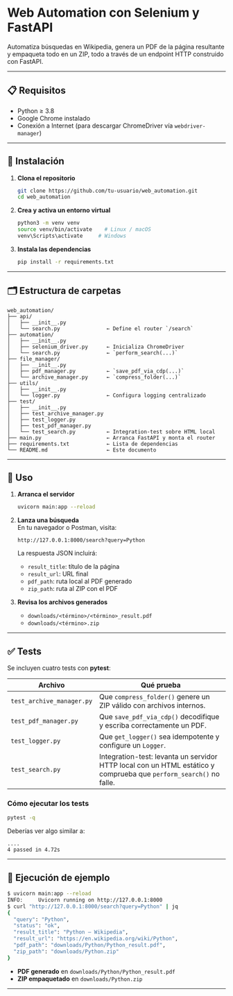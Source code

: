 # Web Automation con Selenium y FastAPI

Automatiza búsquedas en Wikipedia, genera un PDF de la página resultante y empaqueta todo en un ZIP, todo a través de un endpoint HTTP construido con FastAPI.

---

## 📋 Requisitos

- Python ≥ 3.8  
- Google Chrome instalado  
- Conexión a Internet (para descargar ChromeDriver vía `webdriver-manager`)  

---

## 🚀 Instalación

1. **Clona el repositorio**  
   ```bash
   git clone https://github.com/tu-usuario/web_automation.git
   cd web_automation
   ```

2. **Crea y activa un entorno virtual**  
   ```bash
   python3 -m venv venv
   source venv/bin/activate    # Linux / macOS
   venv\Scripts\activate     # Windows
   ```

3. **Instala las dependencias**  
   ```bash
   pip install -r requirements.txt
   ```

---

## 🗂️ Estructura de carpetas

```
web_automation/
├── api/
│   ├── __init__.py
│   └── search.py               ← Define el router `/search`
├── automation/
│   ├── __init__.py
│   ├── selenium_driver.py      ← Inicializa ChromeDriver
│   └── search.py               ← `perform_search(...)`
├── file_manager/
│   ├── __init__.py
│   ├── pdf_manager.py          ← `save_pdf_via_cdp(...)`
│   └── archive_manager.py      ← `compress_folder(...)`
├── utils/
│   ├── __init__.py
│   └── logger.py               ← Configura logging centralizado
├── test/
│   ├── __init__.py
│   ├── test_archive_manager.py
│   ├── test_logger.py
│   ├── test_pdf_manager.py
│   └── test_search.py          ← Integration-test sobre HTML local
├── main.py                     ← Arranca FastAPI y monta el router
├── requirements.txt            ← Lista de dependencias
└── README.md                   ← Este documento
```

---

## 🏃 Uso

1. **Arranca el servidor**  
   ```bash
   uvicorn main:app --reload
   ```

2. **Lanza una búsqueda**  
   En tu navegador o Postman, visita:
   ```
   http://127.0.0.1:8000/search?query=Python
   ```
   La respuesta JSON incluirá:
   - `result_title`: título de la página  
   - `result_url`: URL final  
   - `pdf_path`: ruta local al PDF generado  
   - `zip_path`: ruta al ZIP con el PDF  

3. **Revisa los archivos generados**  
   - `downloads/<término>/<término>_result.pdf`  
   - `downloads/<término>.zip`

---

## ✅ Tests

Se incluyen cuatro tests con **pytest**:

| Archivo                      | Qué prueba                                                         |
|------------------------------|--------------------------------------------------------------------|
| `test_archive_manager.py`    | Que `compress_folder()` genere un ZIP válido con archivos internos.|
| `test_pdf_manager.py`        | Que `save_pdf_via_cdp()` decodifique y escriba correctamente un PDF.|
| `test_logger.py`             | Que `get_logger()` sea idempotente y configure un `Logger`.       |
| `test_search.py`             | Integration-test: levanta un servidor HTTP local con un HTML estático y comprueba que `perform_search()` no falle. |

### Cómo ejecutar los tests

```bash
pytest -q
```

Deberías ver algo similar a:

```
....  
4 passed in 4.72s
```

---

## 📑 Ejecución de ejemplo

```bash
$ uvicorn main:app --reload
INFO:     Uvicorn running on http://127.0.0.1:8000
$ curl "http://127.0.0.1:8000/search?query=Python" | jq
{
  "query": "Python",
  "status": "ok",
  "result_title": "Python – Wikipedia",
  "result_url": "https://en.wikipedia.org/wiki/Python",
  "pdf_path": "downloads/Python/Python_result.pdf",
  "zip_path": "downloads/Python.zip"
}
```

- **PDF generado** en `downloads/Python/Python_result.pdf`  
- **ZIP empaquetado** en `downloads/Python.zip`

---
